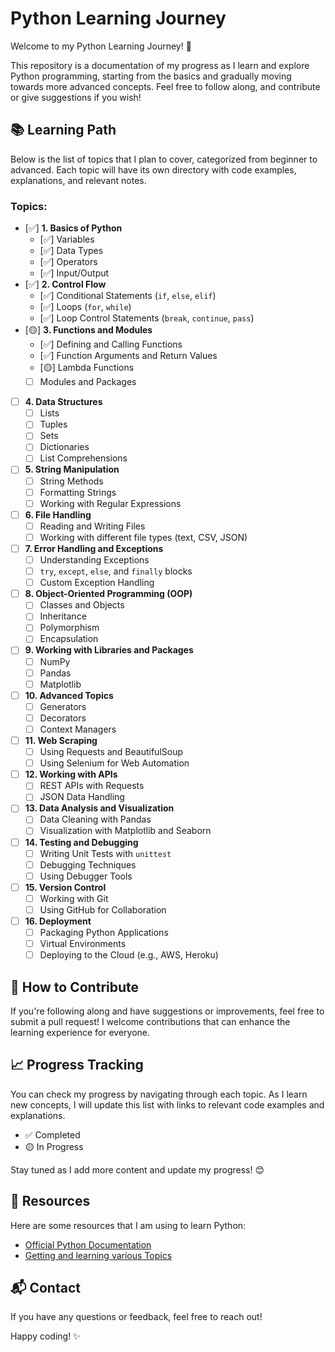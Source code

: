 # Python Learning Journey

Welcome to my Python Learning Journey! 🚀

This repository is a documentation of my progress as I learn and explore Python programming, starting from the basics and gradually moving towards more advanced concepts. Feel free to follow along, and contribute or give suggestions if you wish!

## 📚 Learning Path

Below is the list of topics that I plan to cover, categorized from beginner to advanced. Each topic will have its own directory with code examples, explanations, and relevant notes.

### Topics:
- [✅] **1. Basics of Python**
  - [✅] Variables
  - [✅] Data Types
  - [✅] Operators
  - [✅] Input/Output
- [✅] **2. Control Flow**
  - [✅] Conditional Statements (`if`, `else`, `elif`)
  - [✅] Loops (`for`, `while`)
  - [✅] Loop Control Statements (`break`, `continue`, `pass`)
- [🟡] **3. Functions and Modules**
  - [✅] Defining and Calling Functions
  - [✅] Function Arguments and Return Values
  - [🟡] Lambda Functions
  - [ ] Modules and Packages
- [ ] **4. Data Structures**
  - [ ] Lists
  - [ ] Tuples
  - [ ] Sets
  - [ ] Dictionaries
  - [ ] List Comprehensions
- [ ] **5. String Manipulation**
  - [ ] String Methods
  - [ ] Formatting Strings
  - [ ] Working with Regular Expressions
- [ ] **6. File Handling**
  - [ ] Reading and Writing Files
  - [ ] Working with different file types (text, CSV, JSON)
- [ ] **7. Error Handling and Exceptions**
  - [ ] Understanding Exceptions
  - [ ] `try`, `except`, `else`, and `finally` blocks
  - [ ] Custom Exception Handling
- [ ] **8. Object-Oriented Programming (OOP)**
  - [ ] Classes and Objects
  - [ ] Inheritance
  - [ ] Polymorphism
  - [ ] Encapsulation
- [ ] **9. Working with Libraries and Packages**
  - [ ] NumPy
  - [ ] Pandas
  - [ ] Matplotlib
- [ ] **10. Advanced Topics**
  - [ ] Generators
  - [ ] Decorators
  - [ ] Context Managers
- [ ] **11. Web Scraping**
  - [ ] Using Requests and BeautifulSoup
  - [ ] Using Selenium for Web Automation
- [ ] **12. Working with APIs**
  - [ ] REST APIs with Requests
  - [ ] JSON Data Handling
- [ ] **13. Data Analysis and Visualization**
  - [ ] Data Cleaning with Pandas
  - [ ] Visualization with Matplotlib and Seaborn
- [ ] **14. Testing and Debugging**
  - [ ] Writing Unit Tests with `unittest`
  - [ ] Debugging Techniques
  - [ ] Using Debugger Tools
- [ ] **15. Version Control**
  - [ ] Working with Git
  - [ ] Using GitHub for Collaboration
- [ ] **16. Deployment**
  - [ ] Packaging Python Applications
  - [ ] Virtual Environments
  - [ ] Deploying to the Cloud (e.g., AWS, Heroku)
  
## 🚀 How to Contribute

If you're following along and have suggestions or improvements, feel free to submit a pull request! I welcome contributions that can enhance the learning experience for everyone.

## 📈 Progress Tracking

You can check my progress by navigating through each topic. As I learn new concepts, I will update this list with links to relevant code examples and explanations.

- ✅ Completed
- 🟡 In Progress

Stay tuned as I add more content and update my progress! 😊

## 🔗 Resources

Here are some resources that I am using to learn Python:
- [Official Python Documentation](https://docs.python.org/3/)
- [Getting and learning various Topics](https://chatgpt.com/)

## 📬 Contact

If you have any questions or feedback, feel free to reach out!

Happy coding! ✨
